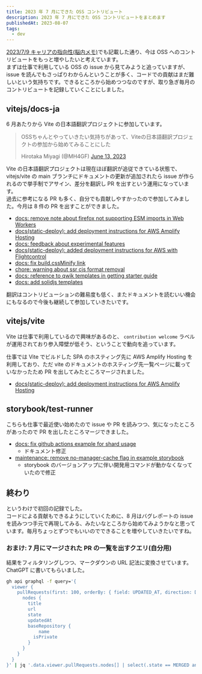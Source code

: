 ```yaml
---
title: 2023 年 7 月にできた OSS コントリビュート
description: 2023 年 7 月にできた OSS コントリビュートをまとめます
publishedAt: 2023-08-07
tags:
  - dev
---
```


[2023/7/9 キャリアの指向性(脳内メモ)](/articles/2023-7-9-thinking-in-career)でも記載した通り、今は OSS へのコントリビュートをもっと増やしたいと考えています。  
まずは仕事で利用している OSS の issue から見てみようと追っていますが、issue を読んでもさっぱりわからんということが多く、コードでの貢献はまだ難しいという気持ちです。できるところから始めつつなのですが、取り急ぎ毎月のコントリビュートを記録していくことにしました。

## vitejs/docs-ja

6 月あたりから Vite の日本語翻訳プロジェクトに参加しています。

<blockquote class="twitter-tweet">
  <p lang="ja" dir="ltr">OSSちゃんとやっていきたい気持ちがあって、Viteの日本語翻訳プロジェクトの参加から始めてみることにした</p>
  Hirotaka Miyagi (@MH4GF) 
  <a href="https://twitter.com/MH4GF/status/1668423901922095105?ref_src=twsrc%5Etfw">
    June 13, 2023
  </a>
</blockquote>

Vite の日本語翻訳プロジェクトは現在ほぼ翻訳が追従できている状態で、vitejs/vite の main ブランチにドキュメントの更新が追加されたら issue が作られるので挙手制でアサイン、差分を翻訳し PR を出すという運用になっています。  
過去に参考になる PR も多く、自分でも貢献しやすかったので参加してみました。今月は 8 件の PR を出すことができました。

- [docs: remove note about firefox not supporting ESM imports in Web Workers](https://github.com/vitejs/docs-ja/pull/1044)
- [docs(static-deploy): add deployment instructions for AWS Amplify Hosting](https://github.com/vitejs/docs-ja/pull/1043)
- [docs: feedback about experimental features](https://github.com/vitejs/docs-ja/pull/1040)
- [docs(static-deploy): added deployment instructions for AWS with Flightcontrol](https://github.com/vitejs/docs-ja/pull/1036)
- [docs: fix build.cssMinify link](https://github.com/vitejs/docs-ja/pull/1038)
- [chore: warning about ssr cjs format removal](https://github.com/vitejs/docs-ja/pull/1037)
- [docs: reference to qwik templates in getting starter guide](https://github.com/vitejs/docs-ja/pull/1031)
- [docs: add solidjs templates](https://github.com/vitejs/docs-ja/pull/1028)

翻訳はコントリビューションの難易度も低く、またドキュメントを読むいい機会にもなるので今後も継続して参加していきたいです。

## vitejs/vite

Vite は仕事で利用しているので興味があるのと、 `contribution welcome` ラベルが運用されており参入障壁が低そう、ということで動向を追っています。

仕事では Vite でビルドした SPA のホスティング先に AWS Amplify Hosting を利用しており、ただ vite のドキュメントのホスティング先一覧ページに載っていなかったため PR を出してみたところマージされました。

- [docs(static-deploy): add deployment instructions for AWS Amplify Hosting](https://github.com/vitejs/vite/pull/13882)

## storybook/test-runner

こちらも仕事で最近使い始めたので issue や PR を読みつつ、気になったところがあったので PR を出したところマージできました。

- [docs: fix github actions example for shard usage](https://github.com/storybookjs/test-runner/pull/320)
  - ドキュメント修正
- [maintenance: remove no-manager-cache flag in example storybook](https://github.com/storybookjs/test-runner/pull/331)
  - storybook のバージョンアップに伴い開発用コマンドが動かなくなっていたので修正

## 終わり

というわけで初回の記録でした。  
コードによる貢献もできるようにしていくために、8 月はバグレポートの issue を読みつつ手元で再現してみる、みたいなところから始めてみようかなと思っています。毎月ちょっとずつでもいいのでできることを増やしていきたいですね。

### おまけ: 7 月にマージされた PR の一覧を出すクエリ(自分用)

結果をフィルタリングしつつ、マークダウンの URL 記法に変換させています。ChatGPT に書いてもらいました。

```sh
gh api graphql -f query='{
  viewer {
    pullRequests(first: 100, orderBy: { field: UPDATED_AT, direction: DESC }) {
      nodes {
        title
        url
        state
        updatedAt
        baseRepository {
         	name
          isPrivate
        }
      }
    }
  }
}' | jq '.data.viewer.pullRequests.nodes[] | select(.state == MERGED and .baseRepository.isPrivate == false and (.updatedAt | . >= 2023-07-01T00:00:00Z and . <= 2023-07-31T23:59:59Z)) | [\(.title)](\(.url))'
```
